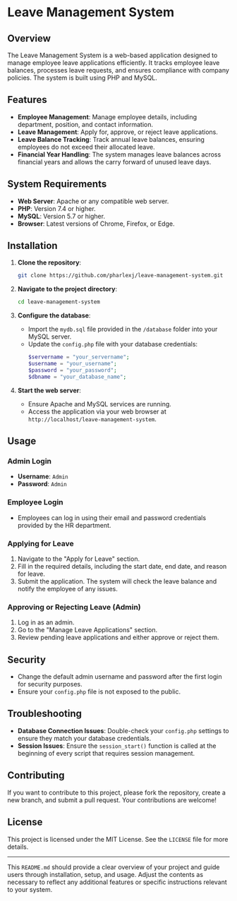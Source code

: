 # Leave Management System

## Overview
The Leave Management System is a web-based application designed to manage employee leave applications efficiently. It tracks employee leave balances, processes leave requests, and ensures compliance with company policies. The system is built using PHP and MySQL.

## Features
- **Employee Management**: Manage employee details, including department, position, and contact information.
- **Leave Management**: Apply for, approve, or reject leave applications.
- **Leave Balance Tracking**: Track annual leave balances, ensuring employees do not exceed their allocated leave.
- **Financial Year Handling**: The system manages leave balances across financial years and allows the carry forward of unused leave days.

## System Requirements
- **Web Server**: Apache or any compatible web server.
- **PHP**: Version 7.4 or higher.
- **MySQL**: Version 5.7 or higher.
- **Browser**: Latest versions of Chrome, Firefox, or Edge.

## Installation

1. **Clone the repository**:
   ```bash
   git clone https://github.com/pharlexj/leave-management-system.git
   ```
2. **Navigate to the project directory**:
   ```bash
   cd leave-management-system
   ```
3. **Configure the database**:
   - Import the `mydb.sql` file provided in the `/database` folder into your MySQL server.
   - Update the `config.php` file with your database credentials:
     ```php
     $servername = "your_servername";
     $username = "your_username";
     $password = "your_password";
     $dbname = "your_database_name";
     ```

4. **Start the web server**:
   - Ensure Apache and MySQL services are running.
   - Access the application via your web browser at `http://localhost/leave-management-system`.

## Usage

### Admin Login
- **Username**: `Admin`
- **Password**: `Admin`

### Employee Login
- Employees can log in using their email and password credentials provided by the HR department.

### Applying for Leave
1. Navigate to the "Apply for Leave" section.
2. Fill in the required details, including the start date, end date, and reason for leave.
3. Submit the application. The system will check the leave balance and notify the employee of any issues.

### Approving or Rejecting Leave (Admin)
1. Log in as an admin.
2. Go to the "Manage Leave Applications" section.
3. Review pending leave applications and either approve or reject them.

## Security
- Change the default admin username and password after the first login for security purposes.
- Ensure your `config.php` file is not exposed to the public.

## Troubleshooting
- **Database Connection Issues**: Double-check your `config.php` settings to ensure they match your database credentials.
- **Session Issues**: Ensure the `session_start()` function is called at the beginning of every script that requires session management.

## Contributing
If you want to contribute to this project, please fork the repository, create a new branch, and submit a pull request. Your contributions are welcome!

## License
This project is licensed under the MIT License. See the `LICENSE` file for more details.

---

This `README.md` should provide a clear overview of your project and guide users through installation, setup, and usage. Adjust the contents as necessary to reflect any additional features or specific instructions relevant to your system.
